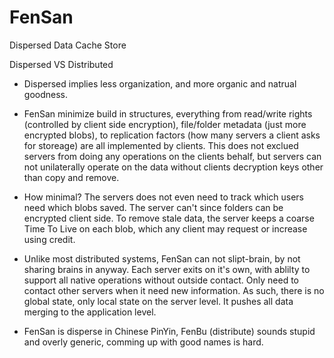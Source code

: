 FenSan
======

Dispersed Data Cache Store

Dispersed VS Distributed

- Dispersed implies less organization, and more organic and natrual goodness.

- FenSan minimize build in structures, everything from read/write rights (controlled by client side encryption), file/folder metadata (just more encrypted blobs), to replication factors (how many servers a client asks for storeage) are all implemented by clients. This does not exclued servers from doing any operations on the clients behalf, but servers can not unilaterally operate on the data without clients decryption keys other than copy and remove.

- How minimal? The servers does not even need to track which users need which blobs saved. The server can't since folders can be encrypted client side. To remove stale data, the server keeps a coarse Time To Live on each blob, which any client may request or increase using credit. 

- Unlike most distributed systems, FenSan can not slipt-brain, by not sharing brains in anyway. Each server exits on it's own, with ablilty to support all native operations without outside contact. Only need to contact other servers when it need new information. As such, there is no global state, only local state on the server level. It pushes all data merging to the application level. 

- FenSan is disperse in Chinese PinYin, FenBu (distribute) sounds stupid and overly generic, comming up with good names is hard.


